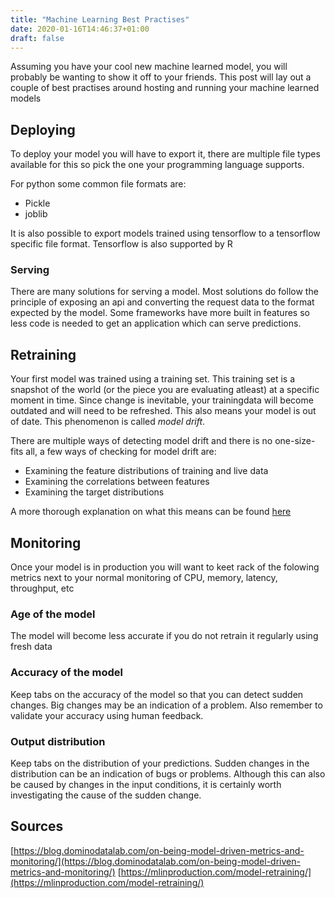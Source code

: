 ```yaml
---
title: "Machine Learning Best Practises"
date: 2020-01-16T14:46:37+01:00
draft: false 
---
```


Assuming you have your cool new machine learned model, you will probably be wanting to show it off to your friends.
This post will lay out a couple of best practises around hosting and running your machine learned models
<!--more-->

## Deploying

To deploy your model you will have to export it, there are multiple file types available for this so pick the one your programming language supports.

For python some common file formats are:

- Pickle
- joblib

It is also possible to export models trained using tensorflow to a tensorflow specific file format.
Tensorflow is also supported by R

### Serving

There are many solutions for serving a model. Most solutions do follow the principle of exposing an api and converting the request data to the format expected by the model. Some frameworks have more built in features so less code is needed to get an application which can serve predictions.

## Retraining

Your first model was trained using a training set. This training set is a snapshot of the world (or the piece you are evaluating atleast) at a specific moment in time. Since change is inevitable, your trainingdata will become outdated and will need to be refreshed. This also means your model is out of date. This phenomenon is called _model drift_.

There are multiple ways of detecting model drift and there is no one-size-fits all, a few ways of checking for model drift are:

- Examining the feature distributions of training and live data
- Examining the correlations between features
- Examining the target distributions

A more thorough explanation on what this means can be found [here](https://mlinproduction.com/model-retraining/)

## Monitoring

Once your model is in production you will want to keet rack of the folowing metrics next to your normal monitoring of CPU, memory, latency, throughput, etc

### Age of the model

The model will become less accurate if you do not retrain it regularly using fresh data

### Accuracy of the model

Keep tabs on the accuracy of the model so that you can detect sudden changes. Big changes may be an indication of a problem.
Also remember to validate your accuracy using human feedback.

### Output distribution

Keep tabs on the distribution of your predictions. Sudden changes in the distribution can be an indication of bugs or problems.
Although this can also be caused by changes in the input conditions, it is certainly worth investigating the cause of the sudden change.

## Sources

[https://blog.dominodatalab.com/on-being-model-driven-metrics-and-monitoring/](https://blog.dominodatalab.com/on-being-model-driven-metrics-and-monitoring/)
[https://mlinproduction.com/model-retraining/](https://mlinproduction.com/model-retraining/)

